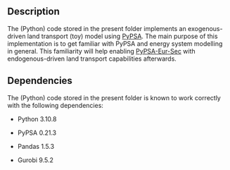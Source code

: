 Description
-----------
The (Python) code stored in the present folder implements an exogenous-driven land transport (toy) model using [PyPSA](https://pypsa.readthedocs.io/en/latest). The main purpose of this implementation is to get familiar with PyPSA and energy system modelling in general. This familiarity will help enabling [PyPSA-Eur-Sec](https://pypsa-eur-sec.readthedocs.io/en/latest) with endogenous-driven land transport capabilities afterwards.


Dependencies
------------
The (Python) code stored in the present folder is known to work correctly with the following dependencies:

- Python 3.10.8

- PyPSA 0.21.3

- Pandas 1.5.3

- Gurobi 9.5.2


